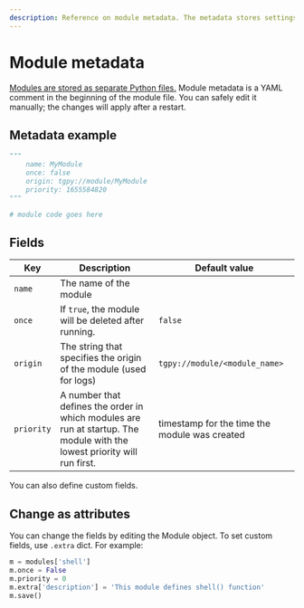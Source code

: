 ```yaml
---
description: Reference on module metadata. The metadata stores settings such as module name and execution order.
---
```


# Module metadata

[Modules are stored as separate Python files.](/extensibility/modules/#storage) Module metadata is
a YAML comment in the beginning of the module file. You can safely edit it manually; the changes will apply 
after a restart.

## Metadata example

```python
"""
    name: MyModule
    once: false
    origin: tgpy://module/MyModule
    priority: 1655584820
"""

# module code goes here
```

## Fields

| Key        | Description                                                                                                              | Default value                                 |
|------------|--------------------------------------------------------------------------------------------------------------------------|-----------------------------------------------|
| `name`     | The name of the module                                                                                                   |                                               |
| `once`     | If `true`, the module will be deleted after running.                                                                     | `false`                                       |
| `origin`   | The string that specifies the origin of the module (used for logs)                                                       | `tgpy://module/<module_name>`                 |
| `priority` | A number that defines the order in which modules are run at startup. The module with the lowest priority will run first. | timestamp for the time the module was created |

You can also define custom fields.


## Change as attributes

You can change the fields by editing the Module object. To set custom fields, use `.extra` dict. For example:

```python
m = modules['shell']
m.once = False
m.priority = 0
m.extra['description'] = 'This module defines shell() function'
m.save()
```

